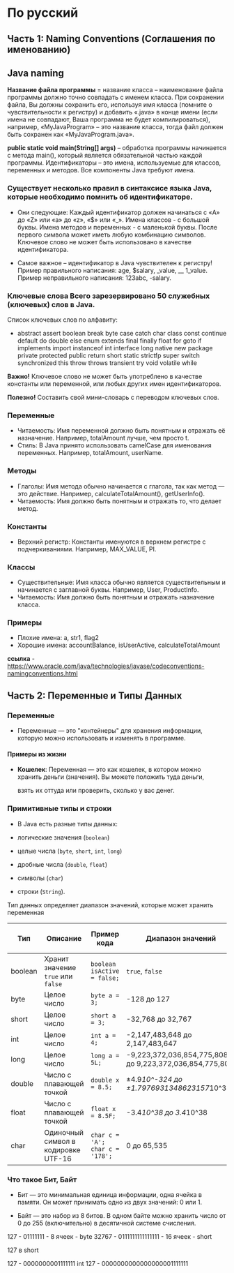 # По русский

## Часть 1: Naming Conventions (Соглашения по именованию)

## Java naming

**Название файла программы** = название класса – наименование файла программы должно точно совпадать с именем класса.
При сохранении файла, Вы должны сохранить его, используя имя класса (помните о чувствительности к регистру) и добавить
«.java» в конце имени (если имена не совпадают, Ваша программа не будет компилироваться), например, «MyJavaProgram» –
это название класса, тогда файл должен быть сохранен как «MyJavaProgram.java».

**public static void main(String[] args)** – обработка программы начинается с метода main(), который является
обязательной частью каждой программы. Идентификаторы – это имена, используемые для классов, переменных и методов. Все
компоненты Java требуют имена.

### Существует несколько правил в синтаксисе языка Java, которые необходимо помнить об идентификаторе.

- Они следующие: Каждый идентификатор должен начинаться с «A» до «Z» или «a» до «z», «$» или «_». Имена классов - с
  большой буквы. Имена методов и переменных - с маленькой буквы. После первого символа может иметь любую комбинацию
  символов. Ключевое слово не может быть использовано в качестве идентификатора.

- Самое важное – идентификатор в Java чувствителен к регистру! Пример правильного написания: age, $salary, _value, __
  1_value. Пример неправильного написания: 123abc, -salary.

### Ключевые слова Всего зарезервировано 50 служебных (ключевых) слов в Java.

Список ключевых слов по алфавиту:

- abstract assert boolean break byte case catch char class const continue default do double else enum extends final
  finally float for goto if implements import instanceof int interface long native new package private protected public
  return short static strictfp super switch synchronized this throw throws transient try void volatile while

**Важно!** Ключевое слово не может быть употреблено в качестве константы или переменной, или любых других имен
идентификаторов.

**Полезно!** Составить свой мини-словарь с переводом ключевых слов.

### Переменные

- Читаемость: Имя переменной должно быть понятным и отражать её назначение. Например, totalAmount лучше, чем просто t.
- Стиль: В Java принято использовать camelCase для именования переменных. Например, totalAmount, userName.

### Методы

- Глаголы: Имя метода обычно начинается с глагола, так как метод — это действие. Например, calculateTotalAmount(),
  getUserInfo().
- Читаемость: Имя должно быть понятным и отражать то, что делает метод.

### Константы

- Верхний регистр: Константы именуются в верхнем регистре с подчеркиваниями. Например, MAX_VALUE, PI.

### Классы

- Существительные: Имя класса обычно является существительным и начинается с заглавной буквы. Например, User,
  ProductInfo.
- Читаемость: Имя должно быть понятным и отражать назначение класса.

### Примеры

- Плохие имена: a, str1, flag2
- Хорошие имена: accountBalance, isUserActive, calculateTotalAmount

**ссылка** - https://www.oracle.com/java/technologies/javase/codeconventions-namingconventions.html

## Часть 2: Переменные и Типы Данных

### Переменные

- Переменные — это "контейнеры" для хранения информации, которую можно использовать и изменять в программе.

#### Примеры из жизни

- **Кошелек**: Переменная — это как кошелек, в котором можно хранить деньги (значения). Вы можете положить туда деньги,

  взять их оттуда или проверить, сколько у вас денег.

### Примитивные типы и строки

- В Java есть разные типы данных:

- логические значения (`boolean`)

- целые числа (`byte`, `short`, `int`, `long`)

- дробные числа (`double`, `float`)

- символы (`char`)

- строки (`String`).

Тип данных определяет диапазон значений, которые может хранить переменная

| Тип     | Описание                            | Пример кода                       | Диапазон значений                                       | Размер (в битах) | Размер в байтах |
|---------|-------------------------------------|-----------------------------------|---------------------------------------------------------|------------------|-----------------|
| boolean | Хранит значение `true` или `false`  | `boolean isActive = false;`       | `true`, `false`                                         | 1 бит            |                 |
| byte    | Целое число                         | `byte a = 3;`                     | -128 до 127                                             | 8                | 1               |
| short   | Целое число                         | `short a = 3;`                    | -32,768 до 32,767                                       | 16               | 2               |
| int     | Целое число                         | `int a = 4;`                      | -2,147,483,648 до 2,147,483,647                         | 32               | 4               |
| long    | Целое число                         | `long a = 5L;`                    | -9,223,372,036,854,775,808 до 9,223,372,036,854,775,807 | 64               | 8               |
| double  | Число с плавающей точкой            | `double x = 8.5;`                 | ±4.9*10^-324 до ±1.7976931348623157*10^308              | 64               | 8               |
| float   | Число с плавающей точкой            | `float x = 8.5F;`                 | -3.4*10^38 до 3.4*10^38                                 | 32               | 4               |
| char    | Одиночный символ в кодировке UTF-16 | `char c = 'A';` `char c = '178';` | 0 до 65,535                                             | 16               | 2               |

### Что такое Бит, Байт

- Бит — это минимальная единица информации, одна ячейка в памяти. Он может принимать одно из двух значений: 0 или 1.

- Байт — это набор из 8 битов. В одном байте можно хранить число от 0 до 255 (включительно) в десятичной системе
  счисления.


127   -  01111111         - 8 ячеек - byte
32767 -  0111111111111111 - 16 ячеек - short

127 в short 

127 - 0000000001111111
int
127 - 0000000000000000001111111
